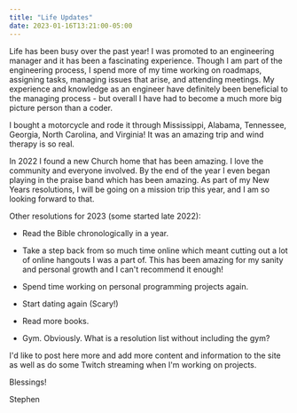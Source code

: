 ```yaml
---
title: "Life Updates"
date: 2023-01-16T13:21:00-05:00
---
```

Life has been busy over the past year!  I was promoted to an engineering manager and it has been a fascinating experience.  Though I am part of the engineering process, I spend more of my time working on roadmaps, assigning tasks, managing issues that arise, and attending meetings.  My experience and knowledge as an engineer have definitely been beneficial to the managing process - but overall I have had to become a much more big picture person than a coder.

I bought a motorcycle and rode it through Mississippi, Alabama, Tennessee, Georgia, North Carolina, and Virginia!  It was an amazing trip and wind therapy is so real.

In 2022 I found a new Church home that has been amazing.  I love the community and everyone involved.  By the end of the year I even began playing in the praise band which has been amazing.  As part of my New Years resolutions, I will be going on a mission trip this year, and I am so looking forward to that.

Other resolutions for 2023 (some started late 2022):

* Read the Bible chronologically in a year.

* Take a step back from so much time online which meant cutting out a lot of online hangouts I was a part of.  This has been amazing for my sanity and personal growth and I can't recommend it enough!

* Spend time working on personal programming projects again.

* Start dating again (Scary!)

* Read more books.

* Gym. Obviously.  What is a resolution list without including the gym?

I'd like to post here more and add more content and information to the site as well as do some Twitch streaming when I'm working on projects.

Blessings!

Stephen
